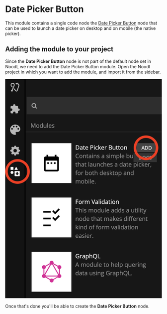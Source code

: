 # Date Picker Button

This module contains a single code node the [Date Picker Button](/modules/datepicker-button/datepicker-button.md) node that can be used to launch a date picker on desktop and on mobile (the native picker).

## Adding the module to your project

Since the **Date Picker Button** node is not part of the default node set in Noodl, we need to add the Date Picker Button module. Open the Noodl project in which you want to add the module, and import it from the sidebar.

<div class="ndl-images">
    <img src="/modules/datepicker-button/datepicker-add-module.png" class="ndl-image med"></img>
</div>

Once that's done you'll be able to create the **Date Picker Button** node.
